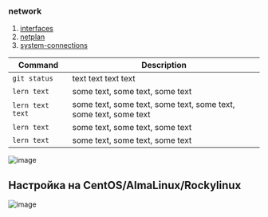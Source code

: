 ### network
1. [interfaces](interfaces)
2. [netplan](netplan)
3. [system-connections](system-connections)

| Command | Description |
| ------- | ----------- |
| `git status` | text text text text |
| `lern text` | some text, some text, some text |
| `lern text text` | some text, some text, some text, some text, some text, some text |
| `lern text` | some text, some text, some text |
| `lern text` | some text, some text, some text |

![image](https://github.com/user-attachments/assets/d85aae53-7928-4cc3-87aa-d9fe85e6f417)


## Настройка на CentOS/AlmaLinux/Rockylinux

![image](https://github.com/user-attachments/assets/fc9f451a-3f54-4d02-b1f6-be22062ca11a)


